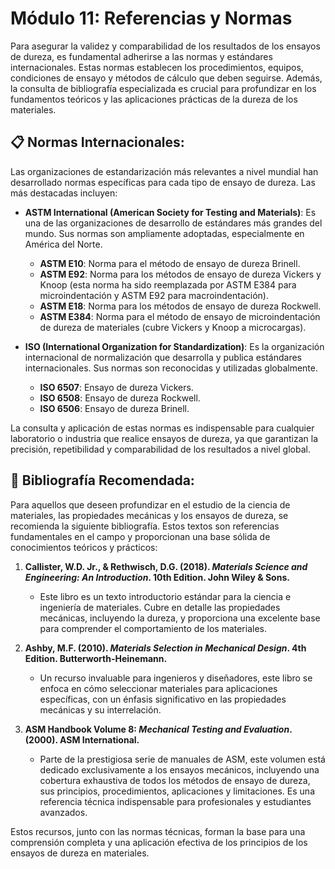 # Módulo 11: Referencias y Normas

Para asegurar la validez y comparabilidad de los resultados de los ensayos de dureza, es fundamental adherirse a las normas y estándares internacionales. Estas normas establecen los procedimientos, equipos, condiciones de ensayo y métodos de cálculo que deben seguirse. Además, la consulta de bibliografía especializada es crucial para profundizar en los fundamentos teóricos y las aplicaciones prácticas de la dureza de los materiales.

## 📋 Normas Internacionales:

Las organizaciones de estandarización más relevantes a nivel mundial han desarrollado normas específicas para cada tipo de ensayo de dureza. Las más destacadas incluyen:

-   **ASTM International (American Society for Testing and Materials)**: Es una de las organizaciones de desarrollo de estándares más grandes del mundo. Sus normas son ampliamente adoptadas, especialmente en América del Norte.
    -   **ASTM E10**: Norma para el método de ensayo de dureza Brinell.
    -   **ASTM E92**: Norma para los métodos de ensayo de dureza Vickers y Knoop (esta norma ha sido reemplazada por ASTM E384 para microindentación y ASTM E92 para macroindentación).
    -   **ASTM E18**: Norma para los métodos de ensayo de dureza Rockwell.
    -   **ASTM E384**: Norma para el método de ensayo de microindentación de dureza de materiales (cubre Vickers y Knoop a microcargas).

-   **ISO (International Organization for Standardization)**: Es la organización internacional de normalización que desarrolla y publica estándares internacionales. Sus normas son reconocidas y utilizadas globalmente.
    -   **ISO 6507**: Ensayo de dureza Vickers.
    -   **ISO 6508**: Ensayo de dureza Rockwell.
    -   **ISO 6506**: Ensayo de dureza Brinell.

La consulta y aplicación de estas normas es indispensable para cualquier laboratorio o industria que realice ensayos de dureza, ya que garantizan la precisión, repetibilidad y comparabilidad de los resultados a nivel global.

## 📖 Bibliografía Recomendada:

Para aquellos que deseen profundizar en el estudio de la ciencia de materiales, las propiedades mecánicas y los ensayos de dureza, se recomienda la siguiente bibliografía. Estos textos son referencias fundamentales en el campo y proporcionan una base sólida de conocimientos teóricos y prácticos:

1.  **Callister, W.D. Jr., & Rethwisch, D.G. (2018). *Materials Science and Engineering: An Introduction*. 10th Edition. John Wiley & Sons.**
    -   Este libro es un texto introductorio estándar para la ciencia e ingeniería de materiales. Cubre en detalle las propiedades mecánicas, incluyendo la dureza, y proporciona una excelente base para comprender el comportamiento de los materiales.

2.  **Ashby, M.F. (2010). *Materials Selection in Mechanical Design*. 4th Edition. Butterworth-Heinemann.**
    -   Un recurso invaluable para ingenieros y diseñadores, este libro se enfoca en cómo seleccionar materiales para aplicaciones específicas, con un énfasis significativo en las propiedades mecánicas y su interrelación.

3.  **ASM Handbook Volume 8: *Mechanical Testing and Evaluation*. (2000). ASM International.**
    -   Parte de la prestigiosa serie de manuales de ASM, este volumen está dedicado exclusivamente a los ensayos mecánicos, incluyendo una cobertura exhaustiva de todos los métodos de ensayo de dureza, sus principios, procedimientos, aplicaciones y limitaciones. Es una referencia técnica indispensable para profesionales y estudiantes avanzados.

Estos recursos, junto con las normas técnicas, forman la base para una comprensión completa y una aplicación efectiva de los principios de los ensayos de dureza en materiales.


